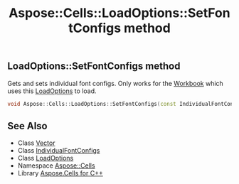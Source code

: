 ﻿---
title: Aspose::Cells::LoadOptions::SetFontConfigs method
linktitle: SetFontConfigs
second_title: Aspose.Cells for C++ API Reference
description: 'Aspose::Cells::LoadOptions::SetFontConfigs method. Gets and sets individual font configs. Only works for the Workbook which uses this LoadOptions to load in C++.'
type: docs
weight: 4200
url: /cpp/aspose.cells/loadoptions/setfontconfigs/
---
## LoadOptions::SetFontConfigs method


Gets and sets individual font configs. Only works for the [Workbook](../../workbook/) which uses this [LoadOptions](../) to load.

```cpp
void Aspose::Cells::LoadOptions::SetFontConfigs(const IndividualFontConfigs &value)
```

## See Also

* Class [Vector](../../vector/)
* Class [IndividualFontConfigs](../../individualfontconfigs/)
* Class [LoadOptions](../)
* Namespace [Aspose::Cells](../../)
* Library [Aspose.Cells for C++](../../../)
